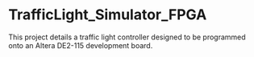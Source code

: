 # TrafficLight_Simulator_FPGA
This project details a traffic light controller designed to be programmed onto an Altera DE2-115 development board.
